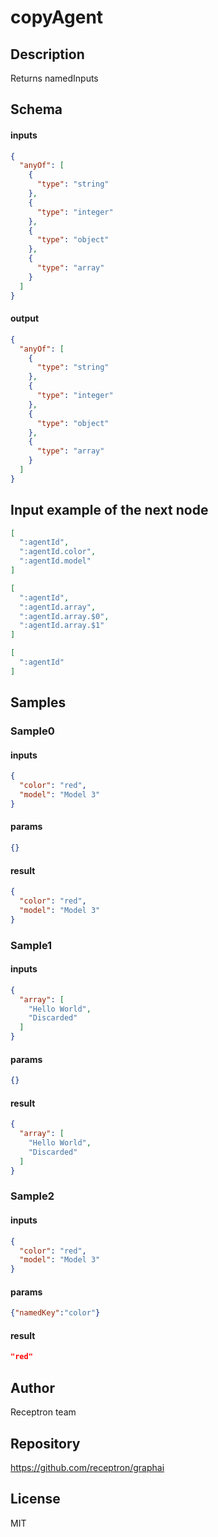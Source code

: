 # copyAgent

## Description

Returns namedInputs

## Schema

#### inputs

```json
{
  "anyOf": [
    {
      "type": "string"
    },
    {
      "type": "integer"
    },
    {
      "type": "object"
    },
    {
      "type": "array"
    }
  ]
}
```

#### output

```json
{
  "anyOf": [
    {
      "type": "string"
    },
    {
      "type": "integer"
    },
    {
      "type": "object"
    },
    {
      "type": "array"
    }
  ]
}
```

## Input example of the next node

```json
[
  ":agentId",
  ":agentId.color",
  ":agentId.model"
]
```
```json
[
  ":agentId",
  ":agentId.array",
  ":agentId.array.$0",
  ":agentId.array.$1"
]
```
```json
[
  ":agentId"
]
```

## Samples

### Sample0

#### inputs

```json
{
  "color": "red",
  "model": "Model 3"
}
```

#### params

```json
{}
```

#### result

```json
{
  "color": "red",
  "model": "Model 3"
}
```
### Sample1

#### inputs

```json
{
  "array": [
    "Hello World",
    "Discarded"
  ]
}
```

#### params

```json
{}
```

#### result

```json
{
  "array": [
    "Hello World",
    "Discarded"
  ]
}
```
### Sample2

#### inputs

```json
{
  "color": "red",
  "model": "Model 3"
}
```

#### params

```json
{"namedKey":"color"}
```

#### result

```json
"red"
```

## Author

Receptron team

## Repository

https://github.com/receptron/graphai

## License

MIT
